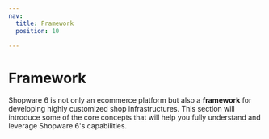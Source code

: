 ```yaml
---
nav:
  title: Framework
  position: 10

---
```


# Framework

Shopware 6 is not only an ecommerce platform but also a **framework** for developing highly customized shop infrastructures. This section will introduce some of the core concepts that will help you fully understand and leverage Shopware 6's capabilities.
